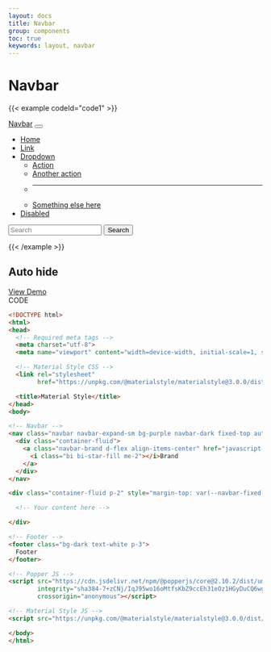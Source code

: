 ```yaml
---
layout: docs
title: Navbar
group: components
toc: true
keywords: layout, navbar
---
```


# Navbar

{{< example codeId="code1" >}}
<nav class="navbar navbar-expand-lg navbar-dark bg-green">
  <div class="container-fluid">
    <a class="navbar-brand" href="#">Navbar</a>
    <button class="navbar-toggler" type="button" data-bs-toggle="collapse"
            data-bs-target="#navbarSupportedContent" aria-controls="navbarSupportedContent"
            aria-expanded="false"
            aria-label="Toggle navigation">
      <span class="navbar-toggler-icon"></span>
    </button>
    <div class="collapse navbar-collapse" id="navbarSupportedContent">
      <ul class="navbar-nav me-auto mb-2 mb-lg-0">
        <li class="nav-item">
          <a class="nav-link active" aria-current="page" href="#">Home</a>
        </li>
        <li class="nav-item">
          <a class="nav-link" href="#">Link</a>
        </li>
        <li class="nav-item dropdown">
          <a class="nav-link dropdown-toggle" href="#" id="navbarDropdown" role="button"
             data-bs-toggle="dropdown"
             aria-expanded="false">
            Dropdown
          </a>
          <ul class="dropdown-menu" aria-labelledby="navbarDropdown">
            <li><a class="dropdown-item" href="#">Action</a></li>
            <li><a class="dropdown-item" href="#">Another action</a></li>
            <li>
              <hr class="dropdown-divider">
            </li>
            <li><a class="dropdown-item" href="#">Something else here</a></li>
          </ul>
        </li>
        <li class="nav-item">
          <a class="nav-link disabled" href="#" tabindex="-1" aria-disabled="true">Disabled</a>
        </li>
      </ul>
      <form class="d-flex">
        <input class="form-control me-2" type="search" placeholder="Search" aria-label="Search" autocomplete="off">
        <button class="btn btn-yellow" type="button">Search</button>
      </form>
    </div>
  </div>
</nav>
{{< /example >}}

## Auto hide

<div class="border rounded-3">
  <div class="p-4 d-flex justify-content-center">
    <a class="btn btn-success rounded-pill px-4" href="/materialstyle/3.0/demo/navbar-auto-hide">
      View Demo <i class="bi bi-box-arrow-up-right"></i>
      <span class="ripple-surface"></span>
    </a>
  </div>

  <div class="d-flex justify-content-end">
    <btn class="btn btn-sm btn-outline-purple border-0 rounded-0 d-flex align-items-center" data-bs-toggle="collapse" href="#code2">
      <i class="bi bi-code-slash fs-5 me-1"></i> CODE
      <span class="ripple-surface"></span>
    </btn>
  </div>

  <div class="collapse" id="code2">

```html
<!DOCTYPE html>
<html>
<head>
  <!-- Required meta tags -->
  <meta charset="utf-8">
  <meta name="viewport" content="width=device-width, initial-scale=1, shrink-to-fit=no">

  <!-- Material Style CSS -->
  <link rel="stylesheet"
        href="https://unpkg.com/@materialstyle/materialstyle@3.0.0/dist/css/materialstyle.min.css">

  <title>Material Style</title>
</head>
<body>

<!-- Navbar -->
<nav class="navbar navbar-expand-sm bg-purple navbar-dark fixed-top auto-hide">
  <div class="container-fluid">
    <a class="navbar-brand d-flex align-items-center" href="javascript:">
      <i class="bi bi-star-fill me-2"></i>Brand
    </a>
  </div>
</nav>

<div class="container-fluid p-2" style="margin-top: var(--navbar-fixed-height);">

  <!-- Your content here -->

</div>

<!-- Footer -->
<footer class="bg-dark text-white p-3">
  Footer
</footer>

<!-- Popper JS -->
<script src="https://cdn.jsdelivr.net/npm/@popperjs/core@2.10.2/dist/umd/popper.min.js"
        integrity="sha384-7+zCNj/IqJ95wo16oMtfsKbZ9ccEh31eOz1HGyDuCQ6wgnyJNSYdrPa03rtR1zdB"
        crossorigin="anonymous"></script>

<!-- Material Style JS -->
<script src="https://unpkg.com/@materialstyle/materialstyle@3.0.0/dist/js/materialstyle.min.js"></script>

</body>
</html>
```

  </div>
</div>
